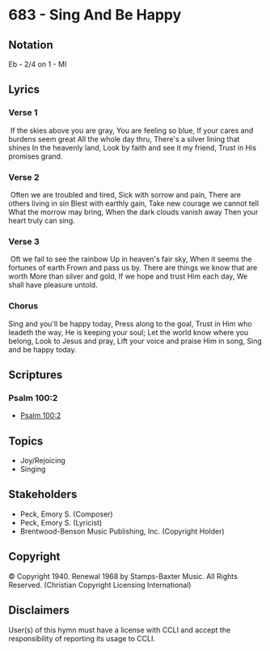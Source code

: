 # 683 - Sing And Be Happy

## Notation

Eb - 2/4 on 1 - MI

## Lyrics

### Verse 1

 If the skies above you are gray, You are feeling so blue, If your cares and burdens seem great All the whole day thru, There's a silver lining that shines In the heavenly land, Look by faith and see it my friend, Trust in His promises grand.

### Verse 2

 Often we are troubled and tired, Sick with sorrow and pain, There are others living in sin Blest with earthly gain, Take new courage we cannot tell What the morrow may bring, When the dark clouds vanish away Then your heart truly can sing.

### Verse 3

 Oft we fail to see the rainbow Up in heaven's fair sky, When it seems the fortunes of earth Frown and pass us   by. There are things we know that are worth More than silver and gold, If we hope and trust Him each day, We shall have pleasure untold. 

### Chorus

Sing and you'll be happy today, Press along to the goal, Trust in Him who leadeth the way, He is keeping your soul; Let the world know where you belong, Look to Jesus and pray, Lift your voice and praise Him in song, Sing and be happy today. 


## Scriptures

### Psalm 100:2

- [Psalm 100:2](https://www.biblegateway.com/passage/?search=Psalm%20100%3A2)


## Topics

- Joy/Rejoicing
- Singing

## Stakeholders

- Peck, Emory S. (Composer)
- Peck, Emory S. (Lyricist)
- Brentwood-Benson Music Publishing, Inc. (Copyright Holder)

## Copyright

© Copyright 1940. Renewal 1968 by Stamps-Baxter Music. All Rights Reserved.
(Christian Copyright Licensing International)

## Disclaimers

User(s) of this hymn must have a license with CCLI and accept the responsibility of reporting its usage to CCLI.

